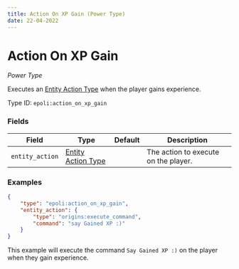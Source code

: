 ```yaml
---
title: Action On XP Gain (Power Type)
date: 22-04-2022
---
```

# Action On XP Gain
_Power Type_

Executes an [Entity Action Type](https://origins.readthedocs.io/en/latest/types/entity_action_types/) when the player gains experience.

Type ID: `epoli:action_on_xp_gain`


### Fields
Field  | Type | Default | Description
-------|------|---------|-------------
`entity_action` | [Entity Action Type](https://origins.readthedocs.io/en/latest/types/entity_action_types/) | | The action to execute on the player.


### Examples

```json
{
    "type": "epoli:action_on_xp_gain",
    "entity_action": {
        "type": "origins:execute_command",
        "command": "say Gained XP :)"
    }
}
```
This example will execute the command `Say Gained XP :)` on the player when they gain experience.
